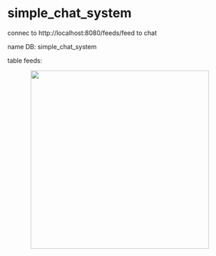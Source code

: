 # simple_chat_system
connec to http://localhost:8080/feeds/feed to chat

name DB: simple_chat_system

table feeds:

<div align="center">
    <img src="table_feed" width="400px"</img> 
</div>